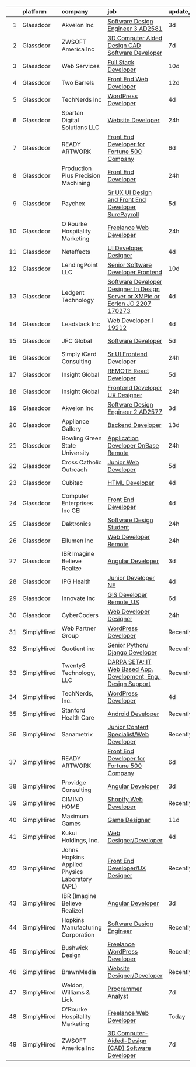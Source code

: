 

|    | platform    | company                                        | job                                                                                                                                                                                                                                                                                                                                                                                                                                                                                                                                                                                                                                                                                                                                                                                                                                                                                                                                                                                                                                                                                                                                                                                                                                                                                                                                                             | update_time   | location            |
|---:|:------------|:-----------------------------------------------|:----------------------------------------------------------------------------------------------------------------------------------------------------------------------------------------------------------------------------------------------------------------------------------------------------------------------------------------------------------------------------------------------------------------------------------------------------------------------------------------------------------------------------------------------------------------------------------------------------------------------------------------------------------------------------------------------------------------------------------------------------------------------------------------------------------------------------------------------------------------------------------------------------------------------------------------------------------------------------------------------------------------------------------------------------------------------------------------------------------------------------------------------------------------------------------------------------------------------------------------------------------------------------------------------------------------------------------------------------------------|:--------------|:--------------------|
|  1 | Glassdoor   | Akvelon  Inc                                   | [Software Design Engineer 3  AD2581 ](https://www.glassdoor.com/partner/jobListing.htm?pos=109&ao=1110586&s=58&guid=000001825d55f67abf07c570041bfbba&src=GD_JOB_AD&t=SR&vt=w&ea=1&cs=1_1b976efe&cb=1659423291380&jobListingId=1008038986748&cpc=BCC169F53084E245&jrtk=3-0-1g9elbtl2kf26801-1g9elbtlijcar800-b27d11c17ad5281d--6NYlbfkN0BedaSJ74Gjs1g2m8qO5X9JEW7GLVUAx6MMatG1vm1iFfDz8radsTP87j8JL00HPtU08E3A8zB-_-YhG9LVt5BiRszL8orW4jJF3ZaqRTcre2rP647wwhEf8JgO7amkMPNqoaTe8B-wPASWJKmvOqoMwZy6CcLAC1JABqA2lyMo4BFC5iX0eoV6J0YD5DOx5TSBLMR1v6OSICDMbf6wMS0jThEnTt_argGCuhRubSR9BACjoCUMYnV7TUzOmx-ezzgaMVSEA7Oqo7uV6aUjtFXhq78wTAPLsoBWDoshrsQ7BXp5AlykFsg3lIDNyoxO-QGfeQEaegiw0mBEp4v_mrKq8wQu_eaS8PmCFJWC70P9pE5k7BRrE_P6anG3XbcPh-jiEywz2gsAcibD08aNASUqTXgLd3k5sikEPLfZmTOgRAH5W_9EQ6gpgMOulQv-DOjkPZO_iP0cFKveT4ZIbDbC1DEhH7qYTCWDL9O5Kk4Z3h3t5dSJ-sCCKblO627YGhO88P-WXXEknQ%3D%3D)                                                                                                                                                                                                                                                                                                                                                                                                                                                                      | 3d            | Remote              |
|  2 | Glassdoor   | ZWSOFT America Inc                             | [3D Computer Aided Design  CAD  Software Developer](https://www.glassdoor.com/partner/jobListing.htm?pos=101&ao=1110586&s=58&guid=000001825d55f67abf07c570041bfbba&src=GD_JOB_AD&t=SR&vt=w&ea=1&cs=1_49ef244e&cb=1659423291378&jobListingId=1008028413603&cpc=5B877AD962FD223B&jrtk=3-0-1g9elbtl2kf26801-1g9elbtlijcar800-7cfc9b44e995e1c8--6NYlbfkN0Al--CnnRAAemIt_jfh57jxz0oZUFSmuvBQtr16jS88RRLe8Ac7oVcsiyg-vicHt85WlGgMjQ3jT_JXQEFEJM2J6WbHKirNqK3Z481xKc2l-WsEBEiFHTKZzwi3TM2D5oDtmy1YCJtTLM5VPw8FD8ycXz93Nw6WVEOhwseukaqVqFM4pURWTwlnC0FcXcD6Ew-GZh6coZ5TXNiE0PRoSJY6fPXK8OipisZWYHd8LCCldjfFTtWgTDLHKPgu0Nx4LbajlasLUWgn12BJ7UOGXrxgFNhZW5ILDcvu5CbLtRg9H47gZdtBsYjzyozQ1cPxPgWfzgJrtWydoVrKDZFz8cNeK1FecHE6wNWmJGudXCjBKtWy9jE48yy4dVgiJ-rvNm1i1YlM82lfPCf_8pxe29hrX4yNQSO7aurnIFKxIsSIgvKd4KGdIFb1ViOoOgi9sf6HCWYqYv5h8M44HKD22yvS2fCh5nFPiSP2UpQlVCHeWxMnbsCD_IvL8ZVrZ_Hzh7q2rp6-sAYmEKis8huhyuh20z6qBu3weBtm_F2toVhtAA%3D%3D)                                                                                                                                                                                                                                                                                                                                                                                                                        | 7d            | Melbourne, FL       |
|  3 | Glassdoor   | Web Services                                   | [Full Stack Developer](https://www.glassdoor.com/partner/jobListing.htm?pos=120&ao=1136043&s=58&guid=000001825d55f67abf07c570041bfbba&src=GD_JOB_AD&t=SR&vt=w&cs=1_713d2854&cb=1659423291381&jobListingId=1008024000318&jrtk=3-0-1g9elbtl2kf26801-1g9elbtlijcar800-c62dc556ccc5faef-)                                                                                                                                                                                                                                                                                                                                                                                                                                                                                                                                                                                                                                                                                                                                                                                                                                                                                                                                                                                                                                                                           | 10d           | Remote              |
|  4 | Glassdoor   | Two Barrels                                    | [Front End Web Developer](https://www.glassdoor.com/partner/jobListing.htm?pos=125&ao=1136043&s=58&guid=000001825d55f67abf07c570041bfbba&src=GD_JOB_AD&t=SR&vt=w&cs=1_0fbd1c84&cb=1659423291382&jobListingId=1008017355287&jrtk=3-0-1g9elbtl2kf26801-1g9elbtlijcar800-4073b3b8d689a35e-)                                                                                                                                                                                                                                                                                                                                                                                                                                                                                                                                                                                                                                                                                                                                                                                                                                                                                                                                                                                                                                                                        | 12d           | Remote              |
|  5 | Glassdoor   | TechNerds  Inc                                 | [WordPress Developer](https://www.glassdoor.com/partner/jobListing.htm?pos=127&ao=1136043&s=58&guid=000001825d55f67abf07c570041bfbba&src=GD_JOB_AD&t=SR&vt=w&ea=1&cs=1_754ef19a&cb=1659423291382&jobListingId=1008034823792&jrtk=3-0-1g9elbtl2kf26801-1g9elbtlijcar800-ae038392d5135ee5-)                                                                                                                                                                                                                                                                                                                                                                                                                                                                                                                                                                                                                                                                                                                                                                                                                                                                                                                                                                                                                                                                       | 4d            | Remote              |
|  6 | Glassdoor   | Spartan Digital Solutions  LLC                 | [Website Developer](https://www.glassdoor.com/partner/jobListing.htm?pos=126&ao=1136043&s=58&guid=000001825d55f67abf07c570041bfbba&src=GD_JOB_AD&t=SR&vt=w&ea=1&cs=1_cebec075&cb=1659423291382&jobListingId=1008044912693&jrtk=3-0-1g9elbtl2kf26801-1g9elbtlijcar800-bfc0c9fe7dccc928-)                                                                                                                                                                                                                                                                                                                                                                                                                                                                                                                                                                                                                                                                                                                                                                                                                                                                                                                                                                                                                                                                         | 24h           | Wenonah, NJ         |
|  7 | Glassdoor   | READY ARTWORK                                  | [Front End Developer for Fortune 500 Company](https://www.glassdoor.com/partner/jobListing.htm?pos=117&ao=1136043&s=58&guid=000001825d55f67abf07c570041bfbba&src=GD_JOB_AD&t=SR&vt=w&ea=1&cs=1_d029d5b0&cb=1659423291381&jobListingId=1008030771215&jrtk=3-0-1g9elbtl2kf26801-1g9elbtlijcar800-28f0fc5314bca22e-)                                                                                                                                                                                                                                                                                                                                                                                                                                                                                                                                                                                                                                                                                                                                                                                                                                                                                                                                                                                                                                               | 6d            | Remote              |
|  8 | Glassdoor   | Production Plus Precision Machining            | [Front End Developer](https://www.glassdoor.com/partner/jobListing.htm?pos=104&ao=1110586&s=58&guid=000001825d55f67abf07c570041bfbba&src=GD_JOB_AD&t=SR&vt=w&ea=1&cs=1_8048978f&cb=1659423291379&jobListingId=1008044171029&cpc=B576E40E3A51D23B&jrtk=3-0-1g9elbtl2kf26801-1g9elbtlijcar800-8881c2de91119dcb--6NYlbfkN0D4nuovUOU2dPryPr7-xanE7ZFWASvaSyNm3BqXIbrO0vZvdO1qSV7zSzEQEh6aCtIY4bOmC34bC1fDFH4GZo2nY2YprLwZOlxl-7ycqi6nuQHzuxlO1SKNRY2CchHEQMxxFaelTwC2yrqYGCbesUwJRFVBFeeBiYrnfXRxTnnFgtMcm4Aa1fVunW9NL2LqWOA0kZMYNZN_nq7NGAbp2y4_jNB4VwOVofxvbFva8-fRhHaR7HWtOrYlZfrlzZVyftPu3TjIMjn55z9qggiZxfFwRlqhy2cuLi1SHAFIuMMT6Nr56UGhffVJBSxMM8O1L3SQadl5aJC8C2a6KUXYgQnH7r3nlt3MKcqr20u7btCCLpGVWniMzwn16bpEvXV38-8X-qB-2bY5z4hu-Is-hdXaMrOmuyRqGOJR5Te7oExF3_mDENXIWxQ6LFxnc1e73lCh_50lHgUevbJGKU8YUqXHKpsBbeeqcA2Yno5TFk7mJzE433zuIJ4pAfiFdRAqPz0QSNlg7D3vpA%3D%3D)                                                                                                                                                                                                                                                                                                                                                                                                                                                                                      | 24h           | Rockwood, TN        |
|  9 | Glassdoor   | Paychex                                        | [Sr  UX  UI Design and Front End Developer   SurePayroll](https://www.glassdoor.com/partner/jobListing.htm?pos=128&ao=1136043&s=58&guid=000001825d55f67abf07c570041bfbba&src=GD_JOB_AD&t=SR&vt=w&cs=1_9ca7ad8e&cb=1659423291382&jobListingId=1008033974943&jrtk=3-0-1g9elbtl2kf26801-1g9elbtlijcar800-eaf36a2cc067d59a-)                                                                                                                                                                                                                                                                                                                                                                                                                                                                                                                                                                                                                                                                                                                                                                                                                                                                                                                                                                                                                                        | 5d            | Remote              |
| 10 | Glassdoor   | O Rourke Hospitality Marketing                 | [Freelance Web Developer](https://www.glassdoor.com/partner/jobListing.htm?pos=118&ao=1136043&s=58&guid=000001825d55f67abf07c570041bfbba&src=GD_JOB_AD&t=SR&vt=w&ea=1&cs=1_d50abbcd&cb=1659423291381&jobListingId=1008044057573&jrtk=3-0-1g9elbtl2kf26801-1g9elbtlijcar800-9b2c338c4e2065df-)                                                                                                                                                                                                                                                                                                                                                                                                                                                                                                                                                                                                                                                                                                                                                                                                                                                                                                                                                                                                                                                                   | 24h           | Remote              |
| 11 | Glassdoor   | Neteffects                                     | [UI Developer Designer](https://www.glassdoor.com/partner/jobListing.htm?pos=111&ao=1110586&s=58&guid=000001825d55f67abf07c570041bfbba&src=GD_JOB_AD&t=SR&vt=w&ea=1&cs=1_cd92348f&cb=1659423291380&jobListingId=1008035815652&cpc=654405A9B1E0A9F5&jrtk=3-0-1g9elbtl2kf26801-1g9elbtlijcar800-20f55369306aed9b--6NYlbfkN0DkPptDrJXidHbiX_cAZqY1TBO6BcohTQUDFYyXRozAXCnWqtX7QyrzcYv9EndguHV_IYNUs5ck1ZNkV2z6i7iiuV4OTGKyI1osLRjBbT2zRg4N75k-chFUjmQzO5tawvSTDDEFL-1qL0mLp-23FXEbeegyyD85pNTeJpus-BFdAfUuFZdR2HcO4ROzt9wEwVjQbO5jT8VwvY1B2CA6S8D1PhgrevldcTkxKVh4mXpSvhdNlM4UdqSxtV12dFk6GCfXLMt3foi0Xw5dIYkhZcvHYbSdYp_HMvg393yc4Jjfs2_Tmc2hatVSzlh86g2f3IMcwI4QZxj4WdMcVvvqycRsJCT-_b1MxQJyn_oxjCisfb9WLNlFGiDzYPGatiOUb0fcZgs-AvVJy-Vu0VkLl6aKhSmBHRXjvtR0KnZ5cRBe2Vuqi8gVwtc-O6fVMjSCyfUcgiyA3um1Staox4aJgWkYsA4YFyLnlfGtAE439odAACGzY1euCgYecSBRxHFvdlnn6SrxqE_aNw%3D%3D)                                                                                                                                                                                                                                                                                                                                                                                                                                                                                    | 4d            | Remote              |
| 12 | Glassdoor   | LendingPoint LLC                               | [Senior Software Developer  Frontend](https://www.glassdoor.com/partner/jobListing.htm?pos=102&ao=1110586&s=58&guid=000001825d55f67abf07c570041bfbba&src=GD_JOB_AD&t=SR&vt=w&cs=1_041c8a5a&cb=1659423291378&jobListingId=1008023577553&cpc=3F4BEC3597F56A5D&jrtk=3-0-1g9elbtl2kf26801-1g9elbtlijcar800-82fa04a05c3a09ae--6NYlbfkN0AMU85yDPFKRmyNaJX4vsZzzCZO8oGW3wN3dIQS5LuX8APSEdPLZuyb0wEk9g8ACfIYtRd5OYhqVF7PEYILND5L5ULGQoXJqPDg85ajoEp9eiwBN-yo4Ety9oRhcNMcfo8gSCGC_MNm0DhyPSkrPsHd5NLfAJLy_E5cihRLXRfhqSiDCRkttL6mZRv-bFAmdJ2iGLVT7wX0058RXxPHF9ZrF3J3E48n8h96OI8uvASF627HfNpMBuYOkwfVigRQW_4QgK9TysB7K-AFWLxAHd6fErXZ1gKR-rekEcKTmBa3d12lrT7CG5Dsc8uZ1yn-BoN2Xb0dbhWlnw0vARBFdEQbhC9q65ivdjQZ_Fh1w9Rwh1Qao7T86T16CNbnMomCID0URyFuw8Bn3V6d_tQQwvMYg7MkmZoT9luB77yS9bK-BkcoHH1oi14iLbmx9LEHX0aNGJwIVlWuTGCqV0RIbpFM207lIVkwsnJ9C8rQVEIO55bIp5lh206dldwbXHwuVCuv9dcbjHGFsxOTfbrMjnKyz3Sh_3o42nunRsRNvxcKbaPTomTvz3hCRtSmLXrlOK2M-Vlad56ke_hTbMrstd93Yr2DGMAF8sq6wtqgFolhFLVE4JXMDX-8sTezdw1y0yI-wn_8AyTtAJhUM8FXDa-43pQgo3koe0c%3D)                                                                                                                                                                                                                                                                                                                         | 10d           | Remote              |
| 13 | Glassdoor   | Ledgent Technology                             | [Software Developer   Designer   In Design Server or XMPie or Ecrion    JO 2207 170273 ](https://www.glassdoor.com/partner/jobListing.htm?pos=112&ao=1110586&s=58&guid=000001825d55f67abf07c570041bfbba&src=GD_JOB_AD&t=SR&vt=w&cs=1_1c0f9e81&cb=1659423291380&jobListingId=1008036293673&cpc=AC285F3A3ECA6BB0&jrtk=3-0-1g9elbtl2kf26801-1g9elbtlijcar800-a317307a3159f946--6NYlbfkN0BhfrGGbcblirJ0_oD-V1jJ9SBvie1turFDKTAe6KCgNxcglQf_GDNs19Mxti6n_Sr8FU0Gy7qk1R06PT4bc9sbvJJegYA8FIK1Zd0Kk4yucG9-8w6TtImvAhnetp4zR46hcn14uJG57yfNX0_zoERoc9IMjsVosQ21PUFOrVbD7iAlQViHdIUZq_I_CmkEwDtaFtKhbznuJdEiYQ270bEOB7o7KSDBlfZYDntkGvUAmGY63_Hof_IuP0QOmidf_pPNC2Tt70uRIxmrPJmBMIMLiLiqtWUxwU_sWuqjt8oW19Jhh9CnvTHMA6VT-xkgdqXJ4JV9B7LcohDaXWqlzwhJ7gtV13JRaHRic4335_3hKHS7EHoyRX09m_lOf2tIl_s53q3dS8x01NAz-Yn9JKtb3_MfNXuWm1xa0EfheQvSHVEUmHwoXZ8fsVNfJlemU62ohfb3Gm5gRN8OnJmUTIlUlYaz13Jn0CoduFEdN_0VHVx6kKTfVE4CfTRzMowv_lpr1nrjPXki51Kd41pNXaFLjP9t5uPI0mp-flU7tyXYjndP3kRbqjEH-4twrt3tmbRp6lIQd2FYt28gZscKIRsPhzTGpm3p1cB4BIgf0wNyeTSHO1Rwxgh6m8F1L7occzIEMvpCxipV5wl7KUHQfLi3ct4Kurg_07G6RbV42Jb45K84d2LKIS0Q01eFBKc_hYAMltSVX0HxNw%3D%3D)                                                                                                                                                                                                                        | 4d            | Anaheim, CA         |
| 14 | Glassdoor   | Leadstack Inc                                  | [Web Developer   I   19212](https://www.glassdoor.com/partner/jobListing.htm?pos=108&ao=1110586&s=58&guid=000001825d55f67abf07c570041bfbba&src=GD_JOB_AD&t=SR&vt=w&ea=1&cs=1_5b078a6e&cb=1659423291379&jobListingId=1008035810706&cpc=3BA4CE39D5B5DEF5&jrtk=3-0-1g9elbtl2kf26801-1g9elbtlijcar800-55ed5ab58a82c8dc--6NYlbfkN0AN1DXOJ3XjvJpsorCLbwBX67_Zmbno95PICvIB5GJH13XHFuyYrum6AmNcT9_RMPNZXSTfbIyoXN6OmBmuCerKSnASYxkIH2KQrpFI7jbnWd3k-3fhJoka5WxNG0VR7DwqLztAKqCCSA0qU_OoRHOxV74VBNmtnBiepNXdwbyCZVc6Or9v54iV8oZcZwjBdTE2krhQXI3GQqcBOrLkGcwyKGYxhpwn4zjuL8BOi-5coHMkdFw3lcUIeE3cgq7m8970HGbkq8jf1FNMvJ54YNBwqKLwXc4OsZK5IW25f47ythtjLarcC57uAJt8CYGIH9juUt7o0t5S3JgMDUgTEpcr198k3PJweuvdo55x7AO2VGG1dGag1niP2RiHc3Q9NdeO87XuKwUBjLKaaElbqoc8LOf6knysUM5V9nLSZw3ylJqUfjXMAZiBQXzROcIz3IbZAREfT3YJ2EwViXSZTc--EhNYYJYK43ZaDGOi7ouIhos796MJDVpcDaeb9nAsf9I%3D)                                                                                                                                                                                                                                                                                                                                                                                                                                                                                              | 4d            | Bellevue, WA        |
| 15 | Glassdoor   | JFC Global                                     | [Software Developer](https://www.glassdoor.com/partner/jobListing.htm?pos=116&ao=1110586&s=58&guid=000001825d55f67abf07c570041bfbba&src=GD_JOB_AD&t=SR&vt=w&ea=1&cs=1_0df998e2&cb=1659423291381&jobListingId=1008033224819&cpc=3BA4CE39D5B5DEF5&jrtk=3-0-1g9elbtl2kf26801-1g9elbtlijcar800-3d28520e6c094a8d--6NYlbfkN0CTchQM2BHVwpx1ktW2NlScLUjL7QVSfIE1jdaBK1YcLNx1-idAn4bz13YRyUITseRnCGeWcDPhFcRboTWsj7rNnSH8UAMh4MNIpoE-ytK2xNaVcFR9rcpssXmqZDFdcFqUDxyUfhIEcXRfubZegfj-uXKVxItolDnJQmN71WbfC3rFjt2Ncurt4MOf2TtmKWdUsUnUgXkX6_0HMPW1wrHjMED5E5UEfahq-wJxT0fgC-5rLNzgUZo707jA3lW7w45AQupeb_UHvQehIq0PhhR30TT-0hY7UWjVpkPbEBWgQOJM-rd_b5JVkD3qUe8V-0pLjPxJWacFqPv2u7o0Pm6ox82sEBAGpp-9xWI5AXm-DgYgL4tCrJom4Degw75D8Xr2ksP4qNosBXGL12zreI-8esZeI9xLGBnpRUlPa0DE3PnMRPF-8Dgpt7JST0XMZFwJ6UsxCYjudWeGeUKtAgVnGIjq96gMMRmVGKIx04FIPvrVz6mUDOJ-yw_nQODIEI8%3D)                                                                                                                                                                                                                                                                                                                                                                                                                                                                                                     | 5d            | Harrisburg, PA      |
| 16 | Glassdoor   | Simply iCard Consulting                        | [Sr  UI  Frontend Developer](https://www.glassdoor.com/partner/jobListing.htm?pos=119&ao=1136043&s=58&guid=000001825d55f67abf07c570041bfbba&src=GD_JOB_AD&t=SR&vt=w&ea=1&cs=1_ffddf5aa&cb=1659423291381&jobListingId=1008044851554&jrtk=3-0-1g9elbtl2kf26801-1g9elbtlijcar800-36fd54b98f5eff51-)                                                                                                                                                                                                                                                                                                                                                                                                                                                                                                                                                                                                                                                                                                                                                                                                                                                                                                                                                                                                                                                                | 24h           | Remote              |
| 17 | Glassdoor   | Insight Global                                 | [REMOTE React Developer](https://www.glassdoor.com/partner/jobListing.htm?pos=110&ao=1110586&s=58&guid=000001825d55f67abf07c570041bfbba&src=GD_JOB_AD&t=SR&vt=w&ea=1&cs=1_9d981156&cb=1659423291380&jobListingId=1008033584137&cpc=F41FEAB56D215062&jrtk=3-0-1g9elbtl2kf26801-1g9elbtlijcar800-2a83082ed18ac851--6NYlbfkN0BKkHZu3wF05EeDimN_p6sYpKCMArvwa95YdH7UpkaBCkTAlOdu2lVgZ5yts_CGftg5hKCsCSvk-YoMsBXhsf4Bw9OVrDJrznVBisXgtqRMSDhbo_gjPnlYnwgpWPDDDaE_xuHizV4LUTbtapQFpHKhi51M_zh1m6TajkH_HaiBh6TjAYmk1mtDFNWBPfXrVvcHBz-AW5o76hpLvIrR8QFtrlRd1IbK8WBV7vcVuKW1TLwNO-Pm4BmFQgFOOvYVOngUC_JBMCLqg05DOYxtHIHWh_X9IsL_ff5x1doWUChuvXZJrz8IbtTaujaXRmgMWCX93ybdlA7xKhW_qMUskflNSljLbY7H-Sa0GJToOXfLoxlSas8-ki_-S9sD3XNCqJvMMj1yPkjJ5U8H5HDGz76216TWXjAkIVuxD1Lek_gFrz9zkP0megdQeaZsjYD-BSwFD5vO-H7NobRGC3pLnlkF6DwdtlR6rax_BJNLvY5vPX3AgTpSgmHkj5iR33LjzHim6RzS2-LLqA%3D%3D)                                                                                                                                                                                                                                                                                                                                                                                                                                                                                   | 5d            | Remote              |
| 18 | Glassdoor   | Insight Global                                 | [Frontend Developer UX Designer](https://www.glassdoor.com/partner/jobListing.htm?pos=113&ao=1110586&s=58&guid=000001825d55f67abf07c570041bfbba&src=GD_JOB_AD&t=SR&vt=w&ea=1&cs=1_58b6edb1&cb=1659423291380&jobListingId=1008044834172&cpc=334ABAF5D42DC775&jrtk=3-0-1g9elbtl2kf26801-1g9elbtlijcar800-caf1e31ca24fd80c--6NYlbfkN0BKkHZu3wF05EeDimN_p6sYpKCMArvwa95YdH7UpkaBCkTAlOdu2lVgZ5yts_CGftjA7V8usHoLKe6etciQs-kOFBx6to-vOscv_JlQN1XBEUO69CSI8otlYZ0EISoqTT21zdpfWzADrUUg5TqPX8DUNM9oLXPWW1sxCS57MgSCHqsXlHKUcvsMrQkNq7urZSS0LaqnuimXWZCWziUiZ9wAFGxiS2mLc615qVBJA8hCgccHDipIzet83EZoEjhfLJmxKIUaVSddnK9IvHqAENlZv7WuTxJG8OUOrJ5x0TNcN-QAap8qb6JYbm_vtWP35P_gB3OcD4eA0FLc8BfHA3eR5kRNwMkXL5mVzWdHxY9_0XCuJVDzy6wWSf2X7n33wYpDeVnmxXza12c3tC45r0NWzsdKCo_nFokSyUe005etQdQkDUoNHwaNFfa-IeHQauqYNBS5Ne85b_EAn6sUVCxjDEBJ3fS9xw_KcNTPgTIkEb4-nOK6DY-T6vd58QyECZBK5RHWHemhzH0gyuy49Egg)                                                                                                                                                                                                                                                                                                                                                                                                                                                                       | 24h           | Laurel, MD          |
| 19 | Glassdoor   | Akvelon  Inc                                   | [Software Design Engineer 2  AD2577 ](https://www.glassdoor.com/partner/jobListing.htm?pos=107&ao=1110586&s=58&guid=000001825d55f67abf07c570041bfbba&src=GD_JOB_AD&t=SR&vt=w&ea=1&cs=1_3957aba4&cb=1659423291379&jobListingId=1008039001744&cpc=FD56AAAF1899B499&jrtk=3-0-1g9elbtl2kf26801-1g9elbtlijcar800-b5b4556fff83181a--6NYlbfkN0BedaSJ74Gjs1g2m8qO5X9JEW7GLVUAx6MMatG1vm1iFfDz8radsTP847eWDONGwbx9G0cL-tc1OWME6h1i8CuZKquZEGipe0OZyu0IgFKUArJxd2TjbjiRcNrFtuRp3LQyyGIuXP9UPxHs0HcJ-quyzRP6Gxe6Z3ja7oDJtOILhnDQN5CA-Jfin3DvOLFEMB7O9M66gcqge26DSOQ7hX7W-Uo5--aedj6DzTW75OE_8uy6aFribRibpoIX3CUaj_KKfDoISSXFT5XIIzcRlcitjVd1XGfjQ8Le-NPK4QZgAli8va9aef02S4miyIbtQoxGiDNPtilwAczeCD63-HRZ8M45CObcDQT_Lm70rn3HeAABTb1iapy0OnxRCQqkspUtCON2t2UdGfbbBQ28TgJNzGUd-tkXCQ1hc7gUHwxLJp9P1RaxfrY3-AT6b1JgdsOp3cU7jXiqtumuPnWe42zkAawJAN4WnVgh6J7HM8_RRBT2Z9yHAkT-tAI1mcPhIOj3zPdhhMaxBI57nauw_v-4)                                                                                                                                                                                                                                                                                                                                                                                                                                                                  | 3d            | Remote              |
| 20 | Glassdoor   | Appliance Gallery                              | [Backend Developer](https://www.glassdoor.com/partner/jobListing.htm?pos=105&ao=1110586&s=58&guid=000001825d55f67abf07c570041bfbba&src=GD_JOB_AD&t=SR&vt=w&ea=1&cs=1_e268ecfb&cb=1659423291379&jobListingId=1008015204321&cpc=9EDA28EADF1DF7F0&jrtk=3-0-1g9elbtl2kf26801-1g9elbtlijcar800-04df99de1115416d--6NYlbfkN0B7asqLSFTVh84QNhoMZnykEkqd3VzFRgpMd30Tm6Y5VAR0GYQIAhTEALcfM-Zhn9fD8bVtsauWf2bJC5qsUBNxWxzwk8a96xOOKY9-19yMMvHkehMIdjOaJoNB6m7LaeaQjQKxJYW3mWfW01ShS2-S48z205dlIMX1ezKrikYn70SO6_3EOjciYZ08OXw4R_98mleCI5WLCPyToAavSM4U1ke8ZTPjnazHUCYMfpDq4ubyI1fDVgguf_Ae-i97PejJvJvG72xgUWZr39mWhmk3SPg7j6QL5quXUtkW9QH6_2J4DQSZRZ_8GFbNjZAXXpMOmSNURzHMosl_dUcMXv2KqP2jMofR6jPqZhIB5jBAO8svNwoYjXtElsfJaQcigq-hewIl7_eec_iiyF-HtyrsgJw9bSu6sMkAeum4_o3VQkYs-YafMla1bh8ZcE8g1cBhRXX84aHhfhxAXh3QcBp3ZILmyCV1WmuN7WRdBHKYAq9Z1_bnGZ_yB64xobADfhY%3D)                                                                                                                                                                                                                                                                                                                                                                                                                                                                                                      | 13d           | Brooklyn, NY        |
| 21 | Glassdoor   | Bowling Green State University                 | [Application Developer   OnBase   Remote](https://www.glassdoor.com/partner/jobListing.htm?pos=103&ao=1110586&s=58&guid=000001825d55f67abf07c570041bfbba&src=GD_JOB_AD&t=SR&vt=w&cs=1_49b9bd68&cb=1659423291378&jobListingId=1008044875904&cpc=61B26E8FEFFA679F&jrtk=3-0-1g9elbtl2kf26801-1g9elbtlijcar800-7a76efed58f370e2--6NYlbfkN0BEn0C0ZqsJeivuAyUL_NREXeiOkTJ2SHE_awI2sEkQ1oQ0Gd_KHyn8QVzlms6TG9BLka2TTYZmdwlXUc4jEWuEnQ6kz-D2d9EdT3OgmXmfUU1luQQPr3ZSZ-9ansk9Uei5IpKZ2wGz2xSMGD7iS0vaQnN5RumKAO7O8XVtY3DLll8QC6DvkDV7LvJyCBKgTh9_CttEwfb0r8XtIBPhSksj7E65NAdSTAY9TBfr2oIaJwlAO8agjDPgXSxET_MXTbJJo5Tq07AhbS8LCvmK0S8GOG1l8ulg-b7QKwf6M2vQvjN4QpIddh7RXqd2CgoqFqnG8JktKa45E3Jn6ubpCDuSotCZPl4v0dHQtkNoi14GD2U4kpnPX1VuxAndBaLJFN4pJtl5cv_oj0IdvMUnRitHj8TXv94MQMU_ExGkT-XA7Px-ftp7nfjOjYwZRvP0gupT6PkGVuSpHm-sTnrwHIq2)                                                                                                                                                                                                                                                                                                                                                                                                                                                                                                                                   | 24h           | Remote              |
| 22 | Glassdoor   | Cross Catholic Outreach                        | [Junior Web Developer](https://www.glassdoor.com/partner/jobListing.htm?pos=130&ao=1136043&s=58&guid=000001825d55f67abf07c570041bfbba&src=GD_JOB_AD&t=SR&vt=w&ea=1&cs=1_e4d87a39&cb=1659423291383&jobListingId=1008032805637&jrtk=3-0-1g9elbtl2kf26801-1g9elbtlijcar800-27d766c12cb6d4f1-)                                                                                                                                                                                                                                                                                                                                                                                                                                                                                                                                                                                                                                                                                                                                                                                                                                                                                                                                                                                                                                                                      | 5d            | Remote              |
| 23 | Glassdoor   | Cubitac                                        | [HTML Developer](https://www.glassdoor.com/partner/jobListing.htm?pos=121&ao=1136043&s=58&guid=000001825d55f67abf07c570041bfbba&src=GD_JOB_AD&t=SR&vt=w&ea=1&cs=1_b8499c25&cb=1659423291381&jobListingId=1008035813272&jrtk=3-0-1g9elbtl2kf26801-1g9elbtlijcar800-a19d6981a9066a99-)                                                                                                                                                                                                                                                                                                                                                                                                                                                                                                                                                                                                                                                                                                                                                                                                                                                                                                                                                                                                                                                                            | 4d            | Ridgefield, NJ      |
| 24 | Glassdoor   | Computer Enterprises  Inc   CEI                | [Front End Developer](https://www.glassdoor.com/partner/jobListing.htm?pos=114&ao=1110586&s=58&guid=000001825d55f67abf07c570041bfbba&src=GD_JOB_AD&t=SR&vt=w&ea=1&cs=1_d70e5f72&cb=1659423291381&jobListingId=1008035800680&cpc=AC285F3A3ECA6BB0&jrtk=3-0-1g9elbtl2kf26801-1g9elbtlijcar800-c87f8a2550b19f3f--6NYlbfkN0AVVnl_N3xmP3MApcGA3sr6MLnz8P423WWILI1WvbjE8Ry71v-lom9NKs8rBQiPPSe6fE6eC-_i79ZfiQtIQlHdcT37RjLu2e6tXF6DNgTmbHcoAKPPvQfJ5regLaUAHTpKocBAO8BYvd5ATIUvhtKB53EL-kswwdCNlFFyBfvbXFVbmyth-F7CAv4JlUf0HGmwC6V-760WMa6Pi0J-ZA1Ndr-o2ANlmkv7HGunUyos0qS8mmA5SZTXjz0OF0WYlUfYsKbLuqapiMSFfUxO3FCJU5-s66lOKlJhLZ8yrsViQh6N7QZ4X30nshO7s32yyR6T5ITNjHnJ9tnBnYDLZbrxzecrzw0YB-TkmiaZzVkfWXPn5gl67mc9-fubkAuOp1msgHhgU3u7a9SC3PeHjtymUJ4HcYZ3UHWS09ILx4-OVrvJziZSS49L5Smi-4uvgeCl0QUFeaVkBic6mjAwUexHXCTb5CECnY3I_Dx4GeN27wJlA4APg7Xw)                                                                                                                                                                                                                                                                                                                                                                                                                                                                                                                  | 4d            | Philadelphia, PA    |
| 25 | Glassdoor   | Daktronics                                     | [Software Design Student](https://www.glassdoor.com/partner/jobListing.htm?pos=123&ao=1136043&s=58&guid=000001825d55f67abf07c570041bfbba&src=GD_JOB_AD&t=SR&vt=w&cs=1_875f4a1c&cb=1659423291381&jobListingId=1008045745652&jrtk=3-0-1g9elbtl2kf26801-1g9elbtlijcar800-30d052bc1d860f10-)                                                                                                                                                                                                                                                                                                                                                                                                                                                                                                                                                                                                                                                                                                                                                                                                                                                                                                                                                                                                                                                                        | 24h           | Remote              |
| 26 | Glassdoor   | Ellumen  Inc                                   | [Web Developer   Remote](https://www.glassdoor.com/partner/jobListing.htm?pos=124&ao=1136043&s=58&guid=000001825d55f67abf07c570041bfbba&src=GD_JOB_AD&t=SR&vt=w&cs=1_449c1eb3&cb=1659423291381&jobListingId=1008045352746&jrtk=3-0-1g9elbtl2kf26801-1g9elbtlijcar800-73c4c1ac57666429-)                                                                                                                                                                                                                                                                                                                                                                                                                                                                                                                                                                                                                                                                                                                                                                                                                                                                                                                                                                                                                                                                         | 24h           | Silver Spring, MD   |
| 27 | Glassdoor   | IBR  Imagine Believe Realize                   | [Angular Developer](https://www.glassdoor.com/partner/jobListing.htm?pos=129&ao=1136043&s=58&guid=000001825d55f67abf07c570041bfbba&src=GD_JOB_AD&t=SR&vt=w&ea=1&cs=1_8e02ee11&cb=1659423291382&jobListingId=1008037706218&jrtk=3-0-1g9elbtl2kf26801-1g9elbtlijcar800-8cc282d924e4003f-)                                                                                                                                                                                                                                                                                                                                                                                                                                                                                                                                                                                                                                                                                                                                                                                                                                                                                                                                                                                                                                                                         | 3d            | Melbourne, FL       |
| 28 | Glassdoor   | IPG Health                                     | [Junior Developer NE](https://www.glassdoor.com/partner/jobListing.htm?pos=122&ao=1136043&s=58&guid=000001825d55f67abf07c570041bfbba&src=GD_JOB_AD&t=SR&vt=w&cs=1_0c6fb122&cb=1659423291381&jobListingId=1008035769974&jrtk=3-0-1g9elbtl2kf26801-1g9elbtlijcar800-c710fc7524e43096-)                                                                                                                                                                                                                                                                                                                                                                                                                                                                                                                                                                                                                                                                                                                                                                                                                                                                                                                                                                                                                                                                            | 4d            | New York, NY        |
| 29 | Glassdoor   | Innovate  Inc                                  | [GIS Developer Remote_US](https://www.glassdoor.com/partner/jobListing.htm?pos=106&ao=1110586&s=58&guid=000001825d55f67abf07c570041bfbba&src=GD_JOB_AD&t=SR&vt=w&cs=1_69043161&cb=1659423291378&jobListingId=1008031307907&cpc=07D58528F3898F33&jrtk=3-0-1g9elbtl2kf26801-1g9elbtlijcar800-92c06fa26b15e091--6NYlbfkN0AoVyl0Z5GpsU8Pgj45A4EeIowv7x5WSzAT0pLcY0odFLOPkGN5ztqUNUO_fWemwQe5-VMDe7F3-Vrll5sHLlUq_2_78Pkp5xNceejwKY_LLuVvIzZbdNabonVXuAdda9DvCqsdB8i2Ms_anKSJBvAh8TjJcgD9AubEjrAT8JzbKiVJWSqjsSuWY6ROtv3EpLYUGLUXYEqBMc1K4p1rgKuKipmwR8HWrHcTaMF8EZXJFE0YzsWgpuD9HEzhAo8-_exEtjlmJLrsrId4TaMyFlcQr43M_1KBzXwhaTzpTE6W7RG_jI2HpzDly9zdUEzrvbUPSYNDh84qCEXykkF6nrbkjkRHdQMTynvTvovB8Ev-6n2tpaYI6f7jR0x38kpvvV67ou3sKkAr5xjyz1q3irSg3CM4UH7mBPa2aHXzbv6viPeF1Hr466G2UepZskSnrmfwLBpmYWlcqR1Vn1B9UZbQFK7lA3t2GqxOlOLVclMVeTXCmuQjR0NjLp3FEfUOgMYsNX50W2rOtoOeJhO8jnlf4IHgZjQ-oF17wWaQtRlcRqlMjaDXjkv_)                                                                                                                                                                                                                                                                                                                                                                                                                                                   | 6d            | Remote              |
| 30 | Glassdoor   | CyberCoders                                    | [Web Developer Designer](https://www.glassdoor.com/partner/jobListing.htm?pos=115&ao=1110586&s=58&guid=000001825d55f67abf07c570041bfbba&src=GD_JOB_AD&t=SR&vt=w&ea=1&cs=1_080454dc&cb=1659423291381&jobListingId=1008044825386&cpc=8795CF9063CD573D&jrtk=3-0-1g9elbtl2kf26801-1g9elbtlijcar800-b6c553537c3f4557--6NYlbfkN0CpFJQzrgRR8WqXWK1qKKEqALWJw739KlKqr2H-MSI4eoBlI4EFrmor2FYZMP3muM2r0j5h83pOc6IBgK_bB5mU9HY5bIACfOUtvs0I3Apl5F62kYIlkhOwLEP-moy5p2j26i2kFDK_DiW7TG3S1c51dKxX06Gludy90DUOlUxQPES5n96BGf_zRHzsP0-e9qFKIaYt1SfMqa61d_7qMiw4tRxfXPWCRE8n5cls9QfgSpkL-z696ltxvRK_OhhHV2rWGp8Wd4oJpUjt_cOsvqEABnLIIRLQ1D3NAIl1eS6B-yVMoYJYSOsSVtNw-IAC-H0h_X-Q7orwk6YmK2JX6WPCcdaid_AKi34xm1nz2Jp3q_gXiMwRF4W3R5opIG8yKQHmQ19vz6EL4DTiZvS7S1feeFIa7rflrixZzUjDCA87t3by0FfNV0L9lf2QEO1vT02T4wy4WNv_kwIf0NzYw_9y_dtCj3hrxRLbbQWc-hPmu9iyoZsSn53jKIHv3qFHHTfummpYrXoGgVRt8xZCiq-Af3mjO7Ow6wZwvJsz7YmenMZIUBMapx4qb98Yne7cmIoC-ar22PZO0PMnqr8ciUpbRoqiZ_2X7nzFln0TQS9Pl1zj-ksST1K07WEAkaj4IaV_6IGSq5mhU1M0fsueRjAyjjGDzkhoz_mQwls4qryu433T9QQEaJ-vdHRtuzklfIOAmC14CsjvxP-XAtprM0kPfnpV0csKgdwJ8Efl0etfdti6eemz4jRA9DnwtOJmDzU4TeiAUebbjI7r5eco9n14Cl0hcrYFNbP5C26n4CiR9ULkL5-_dvZfV76YimONMkUKwVUprLnwMs_V6cnSydEGMfZxrMw3VFgDlqArbZviq3xHuG7hNUdqqXqJQEIIqv5oXX145eu9B5o5ljKdSY6suKc8g6lsck6o2eLgpIB8T5CZyo7cZSwmk8AbKxDDjZCRjaeHoIyiRqMmFFOHXpsxZ__enNwanz4%3D) | 24h           | Tampa, FL           |
| 31 | SimplyHired | Web Partner Group                              | [WordPress Developer](https://www.simplyhired.com/job/N-NBYqW2g8zGOUKrM6JFfkW64QhHqKM0EFt5ILgq0_TaLJJRtQwasw?q=design+developer)                                                                                                                                                                                                                                                                                                                                                                                                                                                                                                                                                                                                                                                                                                                                                                                                                                                                                                                                                                                                                                                                                                                                                                                                                                | Recently      | Remote              |
| 32 | SimplyHired | Quotient inc                                   | [Senior Python/ Django Developer](https://www.simplyhired.com/job/m96NQ79eEQlcd__qoY32lsC-GaSgj40S01C2dLobND_gjLWWKNV0tw?q=design+developer)                                                                                                                                                                                                                                                                                                                                                                                                                                                                                                                                                                                                                                                                                                                                                                                                                                                                                                                                                                                                                                                                                                                                                                                                                    | Recently      | Bethesda, MD        |
| 33 | SimplyHired | Twenty8 Technology, LLC                        | [DARPA SETA: IT Web Based App. Development, Eng., Design Support](https://www.simplyhired.com/job/o79fBiEDL3TMLeqVlfQoBMHwwQynGaqwgsiRmBdzELN9-D606RjxcQ?q=design+developer)                                                                                                                                                                                                                                                                                                                                                                                                                                                                                                                                                                                                                                                                                                                                                                                                                                                                                                                                                                                                                                                                                                                                                                                    | Recently      | Arlington, VA       |
| 34 | SimplyHired | TechNerds, Inc.                                | [WordPress Developer](https://www.simplyhired.com/job/_do-I-_7nfaz6mj-bT-EamLv7xbOFE1oxr_9o1dwmExzplqd91ljgA?q=design+developer)                                                                                                                                                                                                                                                                                                                                                                                                                                                                                                                                                                                                                                                                                                                                                                                                                                                                                                                                                                                                                                                                                                                                                                                                                                | 4d            | Remote              |
| 35 | SimplyHired | Stanford Health Care                           | [Android Developer](https://www.simplyhired.com/job/bixntMy0ujDioU4BjtZEEvVL_r_XDW95SQ5woSmxcbcU1YTvBsekZQ?q=design+developer)                                                                                                                                                                                                                                                                                                                                                                                                                                                                                                                                                                                                                                                                                                                                                                                                                                                                                                                                                                                                                                                                                                                                                                                                                                  | Recently      | Palo Alto, CA       |
| 36 | SimplyHired | Sanametrix                                     | [Junior Content Specialist/Web Developer](https://www.simplyhired.com/job/LASvtJ11dROxqez-sYEpd2qXSuWQqILthJbMmanHb40p2RydnsCl3A?q=design+developer)                                                                                                                                                                                                                                                                                                                                                                                                                                                                                                                                                                                                                                                                                                                                                                                                                                                                                                                                                                                                                                                                                                                                                                                                            | Recently      | Remote              |
| 37 | SimplyHired | READY ARTWORK                                  | [Front End Developer for Fortune 500 Company](https://www.simplyhired.com/job/HzgqTE5-qWXwtRdH38BMpToD1QKOt6Aag_8i7m3LuZWStQ8tMGaezg?q=design+developer)                                                                                                                                                                                                                                                                                                                                                                                                                                                                                                                                                                                                                                                                                                                                                                                                                                                                                                                                                                                                                                                                                                                                                                                                        | 6d            | Remote              |
| 38 | SimplyHired | Providge Consulting                            | [Angular Developer](https://www.simplyhired.com/job/HD2etI9voFvGiMgNPyGo_z0tXpZMzlxz3SazcTJ8NT2bPqNgCK2_Gg?q=design+developer)                                                                                                                                                                                                                                                                                                                                                                                                                                                                                                                                                                                                                                                                                                                                                                                                                                                                                                                                                                                                                                                                                                                                                                                                                                  | 3d            | Remote              |
| 39 | SimplyHired | CIMINO HOME                                    | [Shopify Web Developer](https://www.simplyhired.com/job/rs9ntpSDY3waHgdxfe8xMNomoEnjqmcFWQ-EHTda3HujS1i2Nk0GKw?q=design+developer)                                                                                                                                                                                                                                                                                                                                                                                                                                                                                                                                                                                                                                                                                                                                                                                                                                                                                                                                                                                                                                                                                                                                                                                                                              | Recently      | Remote              |
| 40 | SimplyHired | Maximum Games                                  | [Game Designer](https://www.simplyhired.com/job/lJmcvsotR4rPwcTXgKXz1SlED0qHB6wnu1sVDTsabR0fPf14KJYFgA?q=design+developer)                                                                                                                                                                                                                                                                                                                                                                                                                                                                                                                                                                                                                                                                                                                                                                                                                                                                                                                                                                                                                                                                                                                                                                                                                                      | 11d           | Remote              |
| 41 | SimplyHired | Kukui Holdings, Inc.                           | [Web Designer/Developer](https://www.simplyhired.com/job/gvQlIm0nSSRofl967SV43jrN4HAtjM85ksezit_h2pvM_fx9R98m9Q?q=design+developer)                                                                                                                                                                                                                                                                                                                                                                                                                                                                                                                                                                                                                                                                                                                                                                                                                                                                                                                                                                                                                                                                                                                                                                                                                             | 4d            | Remote              |
| 42 | SimplyHired | Johns Hopkins Applied Physics Laboratory (APL) | [Front End Developer/UX Designer](https://www.simplyhired.com/job/qaPBnz4oVbw6AN5ltTnGCk8IaCoGOEnnr-p63WVmKozbGfL2tVuHpw?q=design+developer)                                                                                                                                                                                                                                                                                                                                                                                                                                                                                                                                                                                                                                                                                                                                                                                                                                                                                                                                                                                                                                                                                                                                                                                                                    | Recently      | Laurel, MD          |
| 43 | SimplyHired | IBR (Imagine Believe Realize)                  | [Angular Developer](https://www.simplyhired.com/job/EudBJhLDwd0DLdegzc20W5uyIBCwlKxK7wixJbWfJ_Hf8WMuORDwnA?q=design+developer)                                                                                                                                                                                                                                                                                                                                                                                                                                                                                                                                                                                                                                                                                                                                                                                                                                                                                                                                                                                                                                                                                                                                                                                                                                  | 3d            | Remote +3 locations |
| 44 | SimplyHired | Hopkins Manufacturing Corporation              | [Software Design Engineer](https://www.simplyhired.com/job/qY8slYaw9wD2ocnPC4HaJoxOS535kfd1g9te5vVup0OD4IWDFxIROg?q=design+developer)                                                                                                                                                                                                                                                                                                                                                                                                                                                                                                                                                                                                                                                                                                                                                                                                                                                                                                                                                                                                                                                                                                                                                                                                                           | Recently      | Emporia, KS         |
| 45 | SimplyHired | Bushwick Design                                | [Freelance WordPress Developer](https://www.simplyhired.com/job/cT9tazAs1RJDKybQmBhxG0cez39wk9YtXMULvuD1Jh9iVS3-uLQ0sA?q=design+developer)                                                                                                                                                                                                                                                                                                                                                                                                                                                                                                                                                                                                                                                                                                                                                                                                                                                                                                                                                                                                                                                                                                                                                                                                                      | Recently      | Remote              |
| 46 | SimplyHired | BrawnMedia                                     | [Website Designer/Developer](https://www.simplyhired.com/job/78BxKl1R6BpfuVu8Kpk-1cxMOjiHDgxQMPxrbQ5J7eWU9PbYxXCHNA?q=design+developer)                                                                                                                                                                                                                                                                                                                                                                                                                                                                                                                                                                                                                                                                                                                                                                                                                                                                                                                                                                                                                                                                                                                                                                                                                         | Recently      | Albany, NY          |
| 47 | SimplyHired | Weldon, Williams & Lick                        | [Programmer Analyst](https://www.simplyhired.com/job/hhN-9v1pNQNu8mKogkLA2w-lHUV-HjamLRbh2zoXVqd1mGQENNGTsQ?q=design+developer)                                                                                                                                                                                                                                                                                                                                                                                                                                                                                                                                                                                                                                                                                                                                                                                                                                                                                                                                                                                                                                                                                                                                                                                                                                 | 7d            | Fort Smith, AR      |
| 48 | SimplyHired | O'Rourke Hospitality Marketing                 | [Freelance Web Developer](https://www.simplyhired.com/job/hdGSir6QYg9P6jpmseahJJjQp6YoAJKEq35l0vfynv4dAubANp2uQw?q=design+developer)                                                                                                                                                                                                                                                                                                                                                                                                                                                                                                                                                                                                                                                                                                                                                                                                                                                                                                                                                                                                                                                                                                                                                                                                                            | Today         | Remote              |
| 49 | SimplyHired | ZWSOFT America Inc                             | [3D Computer-Aided-Design (CAD) Software Developer](https://www.simplyhired.com/job/UHzPBKn9n1swobapy6vmSLdqvFhmU640IfxDrCR6AA0OglFRajZWyg?q=design+developer)                                                                                                                                                                                                                                                                                                                                                                                                                                                                                                                                                                                                                                                                                                                                                                                                                                                                                                                                                                                                                                                                                                                                                                                                  | 7d            | Melbourne, FL       |